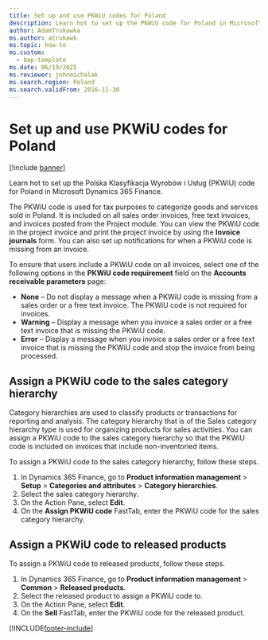 ```yaml
---
title: Set up and use PKWiU codes for Poland
description: Learn hot to set up the PKWiU code for Poland in Microsoft Dynamics 365 Finance.
author: AdamTrukawka
ms.author: atrukawk
ms.topic: how-to
ms.custom: 
  - bap-template
ms.date: 06/19/2025
ms.reviewer: johnmichalak
ms.search.region: Poland
ms.search.validFrom: 2016-11-30
---
```


# Set up and use PKWiU codes for Poland

[!include [banner](../../includes/banner.md)]

Learn hot to set up the Polska Klasyfikacja Wyrobów i Usług (PKWiU) code for Poland in Microsoft Dynamics 365 Finance.

The PKWiU code is used for tax purposes to categorize goods and services sold in Poland. It is included on all sales order invoices, free text invoices, and invoices posted from the Project module. You can view the PKWiU code in the project invoice and print the project invoice by using the **Invoice journals** form. You can also set up notifications for when a PKWiU code is missing from an invoice.

To ensure that users include a PKWiU code on all invoices, select one of the following options in the **PKWiU code requirement** field on the **Accounts receivable parameters** page: 
- **None** – Do not display a message when a PKWiU code is missing from a sales order or a free text invoice. The PKWiU code is not required for invoices. 
- **Warning** – Display a message when you invoice a sales order or a free text invoice that is missing the PKWiU code. 
- **Error** – Display a message when you invoice a sales order or a free text invoice that is missing the PKWiU code and stop the invoice from being processed. 

## Assign a PKWiU code to the sales category hierarchy

Category hierarchies are used to classify products or transactions for reporting and analysis. The category hierarchy that is of the Sales category hierarchy type is used for organizing products for sales activities. You can assign a PKWiU code to the sales category hierarchy so that the PKWiU code is included on invoices that include non-inventoried items. 

To assign a PKWiU code to the sales category hierarchy, follow these steps.

1. In Dynamics 365 Finance, go to **Product information management** \> **Setup** \> **Categories and attributes** \> **Category hierarchies**. 
1. Select the sales category hierarchy.
1. On the Action Pane, select **Edit**. 
1. On the **Assign PKWiU code** FastTab, enter the PKWiU code for the sales category hierarchy. 

## Assign a PKWiU code to released products

To assign a PKWiU code to released products, follow these steps.

1. In Dynamics 365 Finance, go to **Product information management** \> **Common** \> **Released products**. 
1. Select the released product to assign a PKWiU code to.
1. On the Action Pane, select **Edit**. 
1. On the **Sell** FastTab, enter the PKWiU code for the released product. 


[!INCLUDE[footer-include](../../../includes/footer-banner.md)]
